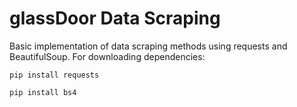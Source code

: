 # glassDoor Data Scraping

Basic implementation of data scraping methods using requests and BeautifulSoup.
For downloading dependencies:

`pip install requests`

`pip install bs4`

